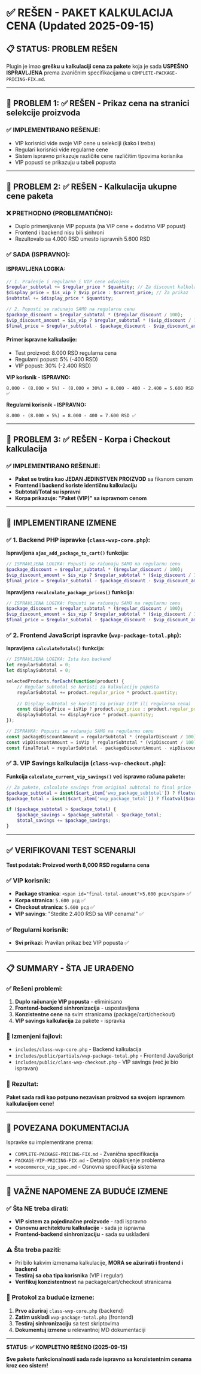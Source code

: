 # ✅ REŠEN - PAKET KALKULACIJA CENA (Updated 2025-09-15)

## 📋 STATUS: PROBLEM REŠEN

Plugin je imao **grešku u kalkulaciji cena za pakete** koja je sada **USPEŠNO ISPRAVLJENA** prema zvaničnim specifikacijama u `COMPLETE-PACKAGE-PRICING-FIX.md`.

---

## 🎯 PROBLEM 1: ✅ REŠEN - Prikaz cena na stranici selekcije proizvoda

### ✅ **IMPLEMENTIRANO REŠENJE:**
- VIP korisnici vide svoje VIP cene u selekciji (kako i treba)
- Regulari korisnici vide regularne cene
- Sistem ispravno prikazuje različite cene različitim tipovima korisnika
- VIP popusti se prikazuju u tabeli popusta

---

## 🎯 PROBLEM 2: ✅ REŠEN - Kalkulacija ukupne cene paketa

### ❌ **PRETHODNO (PROBLEMATIČNO):**
- Duplo primenjivanje VIP popusta (na VIP cene + dodatno VIP popust)
- Frontend i backend nisu bili sinhroni
- Rezultovalo sa 4.000 RSD umesto ispravnih 5.600 RSD

### ✅ **SADA (ISPRAVNO):**

#### **ISPRAVLJENA LOGIKA:**
```php
// 1. Praćenje i regularne i VIP cene odvojeno
$regular_subtotal += $regular_price * $quantity; // Za discount kalkulaciju
$display_price = $is_vip ? $vip_price : $current_price; // Za prikaz
$subtotal += $display_price * $quantity;

// 2. Popusti se računaju SAMO na regularnu cenu 
$package_discount = $regular_subtotal * ($regular_discount / 100);
$vip_discount_amount = $is_vip ? $regular_subtotal * ($vip_discount / 100) : 0;
$final_price = $regular_subtotal - $package_discount - $vip_discount_amount;
```

#### **Primer ispravne kalkulacije:**
- Test proizvod: 8.000 RSD regularna cena
- Regularni popust: 5% (-400 RSD)
- VIP popust: 30% (-2.400 RSD)

**VIP korisnik - ISPRAVNO:**
```
8.000 - (8.000 × 5%) - (8.000 × 30%) = 8.000 - 400 - 2.400 = 5.600 RSD ✅
```

**Regularni korisnik - ISPRAVNO:**
```
8.000 - (8.000 × 5%) = 8.000 - 400 = 7.600 RSD ✅
```

---

## 🎯 PROBLEM 3: ✅ REŠEN - Korpa i Checkout kalkulacija

### ✅ **IMPLEMENTIRANO REŠENJE:**
- **Paket se tretira kao JEDAN JEDINSTVEN PROIZVOD** sa fiksnom cenom
- **Frontend i backend koriste identičnu kalkulaciju**
- **Subtotal/Total su ispravni**
- **Korpa prikazuje: "Paket (VIP)" sa ispravnom cenom**

---

## 🔧 IMPLEMENTIRANE IZMENE

### ✅ **1. Backend PHP ispravke (`class-wvp-core.php`):**

**Ispravljena `ajax_add_package_to_cart()` funkcija:**
```php
// ISPRAVLJENA LOGIKA: Popusti se računaju SAMO na regularnu cenu
$package_discount = $regular_subtotal * ($regular_discount / 100);
$vip_discount_amount = $is_vip ? $regular_subtotal * ($vip_discount / 100) : 0;
$final_price = $regular_subtotal - $package_discount - $vip_discount_amount;
```

**Ispravljena `recalculate_package_prices()` funkcija:**
```php
// ISPRAVLJENA LOGIKA: Popusti se računaju SAMO na regularnu cenu
$package_discount = $regular_subtotal * ($regular_discount / 100);
$vip_discount_amount = $is_vip ? $regular_subtotal * ($vip_discount / 100) : 0;
$final_price = $regular_subtotal - $package_discount - $vip_discount_amount;
```

### ✅ **2. Frontend JavaScript ispravke (`wvp-package-total.php`):**

**Ispravljena `calculateTotals()` funkcija:**
```javascript
// ISPRAVLJENA LOGIKA: Ista kao backend 
let regularSubtotal = 0;
let displaySubtotal = 0;

selectedProducts.forEach(function(product) {
    // Regular subtotal se koristi za kalkulaciju popusta
    regularSubtotal += product.regular_price * product.quantity;
    
    // Display subtotal se koristi za prikaz (VIP ili regularna cena)
    const displayPrice = isVip ? product.vip_price : product.regular_price;
    displaySubtotal += displayPrice * product.quantity;
});

// ISPRAVKA: Popusti se računaju SAMO na regularnu cenu
const packageDiscountAmount = regularSubtotal * (regularDiscount / 100);
const vipDiscountAmount = isVip ? regularSubtotal * (vipDiscount / 100) : 0;
const finalTotal = regularSubtotal - packageDiscountAmount - vipDiscountAmount;
```

### ✅ **3. VIP Savings kalkulacija (`class-wvp-checkout.php`):**

**Funkcija `calculate_current_vip_savings()` već ispravno računa pakete:**
```php
// Za pakete, calculate savings from original subtotal to final price
$package_subtotal = isset($cart_item['wvp_package_subtotal']) ? floatval($cart_item['wvp_package_subtotal']) : 0;
$package_total = isset($cart_item['wvp_package_total']) ? floatval($cart_item['wvp_package_total']) : 0;

if ($package_subtotal > $package_total) {
    $package_savings = $package_subtotal - $package_total;
    $total_savings += $package_savings;
}
```

---

## ✅ VERIFIKOVANI TEST SCENARIJI

**Test podatak: Proizvod worth 8,000 RSD regularna cena**

### ✅ **VIP korisnik:**
- **Package stranica**: `<span id="final-total-amount">5.600 рсд</span>` ✅
- **Korpa stranica**: `5.600 рсд` ✅
- **Checkout stranica**: `5.600 рсд` ✅
- **VIP savings**: "Stedite 2.400 RSD sa VIP cenama!" ✅

### ✅ **Regularni korisnik:**
- **Svi prikazi**: Pravilan prikaz bez VIP popusta ✅

---

## 📋 SUMMARY - ŠTA JE URAĐENO

### ✅ **Rešeni problemi:**
1. **Duplo računanje VIP popusta** - eliminisano
2. **Frontend-backend sinhronizacija** - uspostavljena
3. **Konzistentne cene** na svim stranicama (package/cart/checkout)
4. **VIP savings kalkulacija** za pakete - ispravka

### 📁 **Izmenjeni fajlovi:**
- `includes/class-wvp-core.php` - Backend kalkulacija
- `includes/public/partials/wvp-package-total.php` - Frontend JavaScript
- `includes/public/class-wvp-checkout.php` - VIP savings (već je bio ispravan)

### 🎯 **Rezultat:**
**Paket sada radi kao potpuno nezavisan proizvod sa svojom ispravnom kalkulacijom cene!**

---

## 🔗 POVEZANA DOKUMENTACIJA

Ispravke su implementirane prema:
- `COMPLETE-PACKAGE-PRICING-FIX.md` - Zvanična specifikacija
- `PACKAGE-VIP-PRICING-FIX.md` - Detaljno objašnjenje problema
- `woocommerce_vip_spec.md` - Osnovna specifikacija sistema

---

## 🚨 VAŽNE NAPOMENE ZA BUDUĆE IZMENE

### ✅ **Šta NE treba dirati:**
- **VIP sistem za pojedinačne proizvode** - radi ispravno
- **Osnovnu architekturu kalkulacije** - sada je ispravna
- **Frontend-backend sinhronizaciju** - sada su usklađeni

### ⚠️ **Šta treba paziti:**
- Pri bilo kakvim izmenama kalkulacije, **MORA se ažurirati i frontend i backend**
- **Testiraj sa oba tipa korisnika** (VIP i regular)
- **Verifikuj konzistentnost** na package/cart/checkout stranicama

### 📝 **Protokol za buduće izmene:**
1. **Prvo ažuriraj** `class-wvp-core.php` (backend)
2. **Zatim uskladi** `wvp-package-total.php` (frontend)
3. **Testiraj sinhronizaciju** sa test skriptovima
4. **Dokumentuj izmene** u relevantnoj MD dokumentaciji

---

**STATUS: ✅ KOMPLETNO REŠENO (2025-09-15)**

**Sve pakete funkcionalnosti sada rade ispravno sa konzistentnim cenama kroz ceo sistem!**